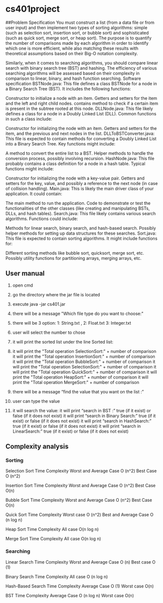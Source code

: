 # cs401project

##Problem Specification 
You must construct a list (from a data file or from user input) and then implement two types of sorting algorithms: simple (such as selection sort, insertion sort, or bubble sort) and sophisticated (such as quick sort, merge sort, or heap sort). The purpose is to quantify the number of comparisons made by each algorithm in order to identify which one is more efficient, while also matching these results with theoretical assumptions based on their Big-O notation complexity.

Similarly, when it comes to searching algorithms, you should compare linear search with binary search tree (BST) and hashing. The efficiency of various searching algorithms will be assessed based on their complexity in comparison to linear, binary, and hash function searching.
Software specification 
BSTNode.java: This file defines a class BSTNode for a node in a Binary Search Tree (BST). It includes the following functions:

Constructor to initialize a node with an item.
Getters and setters for the item and the left and right child nodes.
contains method to check if a certain item is present in the subtree rooted at this node.
DLLNode.java: This file likely defines a class for a node in a Doubly Linked List (DLL). Common functions in such a class include:

Constructor for initializing the node with an item.
Getters and setters for the item, and the previous and next nodes in the list.
DLLToBSTConverter.java: This file is expected to contain methods for converting a Doubly Linked List into a Binary Search Tree. Key functions might include:

A method to convert the entire list to a BST.
Helper methods to handle the conversion process, possibly involving recursion.
HashNode.java: This file probably contains a class definition for a node in a hash table. Typical functions might include:

Constructor for initializing the node with a key-value pair.
Getters and setters for the key, value, and possibly a reference to the next node (in case of collision handling).
Main.java: This is likely the main driver class of your application. It could contain:

The main method to run the application.
Code to demonstrate or test the functionalities of the other classes (like creating and manipulating BSTs, DLLs, and hash tables).
Search.java: This file likely contains various search algorithms. Functions could include:

Methods for linear search, binary search, and hash-based search.
Possibly helper methods for setting up data structures for these searches.
Sort.java: This file is expected to contain sorting algorithms. It might include functions for:

Different sorting methods like bubble sort, quicksort, merge sort, etc.
Possibly utility functions for partitioning arrays, merging arrays, etc.


## User manual 
1. open cmd 
2. go the directory where the jar file is located 
3. execute java -jar cs401.jar
4. there will be a message "Which file type do you want to choose:" 
5. there will be 3 option:  1: String.txt , 2:  Float.txt 3: Integer.txt
6. user will select the number to chose 
7. it will print the sorted list under the line Sorted list:
8. it will print the "Total operation SelectionSort:" + number of comparison
it will print the "Total operation InsertionSort:" + number of comparison
 it will print the "Total operation BubbleSort:" + number of comparison
 it will print the "Total operation SelectionSort:" + number of comparison
 it will print the "Total operation QuickSort:" + number of comparison
 it will print the "Total operation HeapSort:" + number of comparison
it will print the "Total operation MergeSort:" + number of comparison

9. there will be a message “find the value that you want on the list :”
10. user can type the value 
11. it will search the value: 
it will print  “search in BST :” true (if it exist) or false (if it does not exist)
it will print  “search in Binary Search:” true (if it exist) or false (if it does not exist)
it will print  “search in HashSearch:” true (if it exist) or false (if it does not exist)
it will print  “search in LinearSearch:” true (if it exist) or false (if it does not exist)




## Complexity analysis 
### Sorting
Selection Sort
Time Complexity 
Worst and Average Case O (n^2)
Best Case O (n^2)

Insertion Sort
Time Complexity 
Worst and Average Case O (n^2)
Best Case O(n)

Bubble Sort
Time Complexity 
Worst and Average Case O (n^2)
Best Case O(n)

Quick Sort
Time Complexity 
Worst case O (n^2)
Best and Average Case O (n log n)

Heap Sort 
Time Complexity 
All case O(n log n)

Merge Sort
Time Complexity 
All case O(n log n)

### Searching
Linear Search
Time Complexity 
Worst and Average Case O (n)
Best case O (1)

Binary Search
Time Complexity 
All case O (n log n)

Hash-Based Search
Time Complexity 
Average Case O (1)
Worst case O(n)

BST 
Time Complexity 
Average Case O (n log n)
Worst case O(n)



